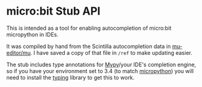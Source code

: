 # micro:bit Stub API

This is intended as a tool for enabling autocompletion of micro:bit micropython in IDEs.

It was compiled by hand from the Scintilla autocompletion data in [mu-editor/mu][ref].
I have saved a copy of that file in `/ref` to make updating easier.

The stub includes type annotations for [Mypy][mypy]/your IDE's completion engine,
so if you have your environment set to 3.4 (to match [micropython][micropython])
you will need to install the [typing][typing-lib] library to get this to work.


[ref]: https://github.com/mu-editor/mu/blob/456943/mu/modes/api/microbit.py
[mypy]: https://mypy.readthedocs.io/en/stable/introduction.html
[micropython]: http://docs.micropython.org/en/latest/pyboard/reference/index.html
[typing-lib]: https://pypi.python.org/pypi/typing

